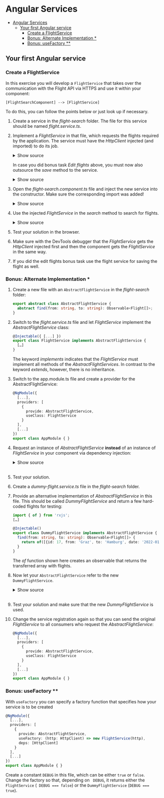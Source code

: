 # Angular Services

- [Angular Services](#angular-services)
  - [Your first Angular service](#your-first-angular-service)
    - [Create a FlightService](#create-a-flightservice)
    - [Bonus: Alternate Implementation \*](#bonus-alternate-implementation-)
    - [Bonus: useFactory \*\*](#bonus-usefactory-)

## Your first Angular service

### Create a FlightService

In this exercise you will develop a `FlightService` that takes over the communication with the Flight API via HTTPS and use it within your component:

```
[FlightSearchComponent] --> [FlightService]
```

To do this, you can follow the points below or just look up if necessary.

1. Create a service in the _flight-search_ folder. The file for this service should be named _flight.service.ts_.

2. Implement a _FlightService_ in that file, which requests the flights required by the application. The service must have the _HttpClient_ injected (and imported) to do its job.

    <details>
    <summary>Show source</summary>
    <p>

   ```typescript
   @Injectable({ providedIn: 'root' })
   export class FlightService {
     constructor(private http: HttpClient) {}

     find(from: string, to: string): Observable<Flight[]> {
       const url = 'http://www.angular.at/api/flight';
       const headers = new HttpHeaders().set('Accept', 'application/json');
       const params = new HttpParams().set('from', from).set('to', to);

       return this.http.get<Flight[]>(url, { headers, params });
     }
   }
   ```

    </p>
    </details>

   In case you did bonus task _Edit flights_ above, you must now also outsource the _save_ method to the service.

    <details>
    <summary>Show source</summary>
    <p>

   ```typescript
   save(flight: Flight): Observable<Flight> {
     const url = 'http://www.angular.at/api/flight';
     const headers = new HttpHeaders().set('Accept', 'application/json');

     return this.http.post<Flight>(url, flight, { headers });
   }
   ```

    </p>
    </details>

3. Open the _flight-search.component.ts_ file and inject the new service into the constructor. Make sure the corresponding import was added!

   <details>
   <summary>Show source</summary>
   <p>

   ```typescript
   […]
   export class FlightSearchComponent {
     […]
     constructor(private flightService: FlightService) {}
     […]
   }
   ```

   </p>
   </details>

4. Use the injected _FlightService_ in the _search_ method to search for flights.

   <details>
   <summary>Show source</summary>
   <p>

   ```typescript
   search(): void {
     this.flightService.find(this.from, this.to)
       .subscribe({
         next: (flights) => {
           this.flights = flights;
         },
         error: (errResp) => {
           console.error('Error loading flights', errResp);
         }
       });
   }
   ```

   </p>
   </details>

5. Test your solution in the browser.

6. Make sure with the DevTools debugger that the _FlightService_ gets the _HttpClient_ injected first and then the component gets the _FlightService_ in the same way.

7. If you did the edit flights bonus task use the flight service for saving the flight as well.

### Bonus: Alternate Implementation \*

1. Create a new file with an `AbstractFlightService` in the _flight-search_ folder:

   ```typescript
   export abstract class AbstractFlightService {
     abstract find(from: string, to: string): Observable<Flight[]>;
   }
   ```

2. Switch to the _flight.service.ts_ file and let _FlightService_ implement the _AbstractFlightService_ class:

   ```typescript
   @Injectable({ [...] })
   export class FlightService implements AbstractFlightService {
     […]
   }
   ```

   The keyword _implements_ indicates that the _FlightService_ must implement all methods of the _AbstractFlightServices_. In contrast to the keyword _extends_, however, there is no inheritance.

3. Switch to the app.module.ts file and create a provider for the AbstractFlightService:

   ```typescript
   @NgModule({
     [...],
     providers: [
       {
         provide: AbstractFlightService,
         useClass: FlightService
       }
     ],
     [...]
   })
   export class AppModule { }
   ```

4. Request an instance of _AbstractFlightService_ **instead** of an instance of _FlightService_ in your component via dependency injection:

   <details>
   <summary>Show source</summary>
   <p>

   ```typescript
   private flightService = inject(AbstractFlightService);
   ```

   </p>
   </details>

   <br>

5. Test your solution.

6. Create a _dummy-flight.service.ts_ file in the _flight-search_ folder.

7. Provide an alternative implementation of _AbstractFlightService_ in this file. This should be called _DummyFlightService_ and return a few hard-coded flights for testing:

   ```typescript
   import { of } from 'rxjs';
   […]

   @Injectable()
   export class DummyFlightService implements AbstractFlightService {
     find(from: string, to: string): Observable<Flight[]> {
       return of([{id: 17, from: 'Graz', to: 'Hamburg', date: '2022-01-01', delayed: true}]);
     }
   }
   ```

   The _of_ function shown here creates an observable that returns the transferred array with flights.

8. Now let your `AbstractFlightService` refer to the new ` DummyFlightService`.

   <details>
   <summary>Show source</summary>
   <p>

   ```typescript
   @NgModule({
     [...],
     providers: [
       {
         provide: AbstractFlightService,
         useClass: DummyFlightService
       }
     ],
     [...]
   })
   export class AppModule { }
   ```

   </p>
   </details>

   <br>

9. Test your solution and make sure that the new _DummyFlightService_ is used.

10. Change the service registration again so that you can send the original _FlightService_ to all consumers who request the _AbstractFlightService_:

    ```typescript
    @NgModule({
      [...],
      providers: [
        {
          provide: AbstractFlightService,
          useClass: FlightService
        }
      ],
      [...]
    })
    export class AppModule { }
    ```

### Bonus: useFactory \*\*

With `useFactory` you can specify a factory function that specifies how your service is to be created

```typescript
@NgModule({
  [...],
  providers: [
    {
      provide: AbstractFlightService,
      useFactory: (http: HttpClient) => new FlightService(http),
      deps: [HttpClient]
    }
  ],
  [...]
})
export class AppModule { }
```

Create a constant `DEBUG` in this file, which can be either `true` or `false`. Change the factory so that, depending on ` DEBUG`, it returns either the `FlightService` (` DEBUG === false`) or the `DummyFlightService` (`DEBUG === true`).
